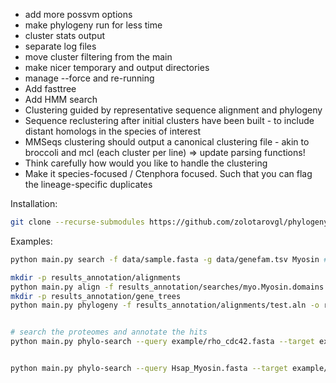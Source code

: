- add more possvm options   
- make phylogeny run for less time 
- cluster stats output 
- separate log files 
- move cluster filtering from the main 
- make nicer temporary and output directories  
- manage --force and re-running  
- Add fasttree 
- Add HMM search 
- Clustering guided by representative sequence alignment and phylogeny  
- Sequence reclustering after initial clusters have been built - to include distant homologs in the species of interest  
- MMSeqs clustering should output a canonical clustering file - akin to broccoli and mcl (each cluster per line) => update parsing functions!  
- Think carefully how would you like to handle the clustering  
- Make it species-focused / Ctenphora focused. Such that you can flag the lineage-specific duplicates  

Installation:
```bash
git clone --recurse-submodules https://github.com/zolotarovgl/phylogeny.git
```

Examples: 
```bash
python main.py search -f data/sample.fasta -g data/genefam.tsv Myosin # creates results_annotation/searches/myo.Myosin.domains.fasta

mkdir -p results_annotation/alignments
python main.py align -f results_annotation/searches/myo.Myosin.domains.fasta -o results_annotation/alignments/test.aln -c 10
mkdir -p results_annotation/gene_trees
python main.py phylogeny -f results_annotation/alignments/test.aln -o results_annotation/gene_trees/test -c 15


# search the proteomes and annotate the hits
python main.py phylo-search --query example/rho_cdc42.fasta --target example/Mlei.fasta -c 3 -o test -p x


python main.py phylo-search --query Hsap_Myosin.fasta --target example/proteomes.fasta -c 15 -o results -s Mlei -r Hsap_gene_names.csv -p boo
```
